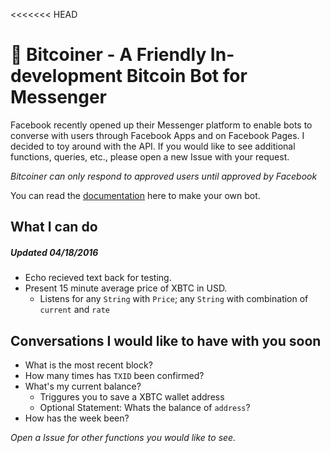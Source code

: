 <<<<<<< HEAD
# 🤖 Bitcoiner - A Friendly In-development Bitcoin Bot for Messenger

Facebook recently opened up their Messenger platform to enable bots to converse with users through Facebook Apps and on Facebook Pages. I decided to toy around with the API. If you would like to see additional functions, queries, etc., please open a new Issue with your request.

*Bitcoiner can only respond to approved users until approved by Facebook*

You can read the  [documentation](https://developers.facebook.com/docs/messenger-platform/quickstart) here to make your own bot.

## What I can do
##### Updated 04/18/2016

* Echo recieved text back for testing.
* Present 15 minute average price of XBTC in USD.
  * Listens for any `String` with `Price`; any `String` with combination of `current` and `rate`

## Conversations I would like to have with you soon

* What is the most recent block?
* How many times has `TXID` been confirmed?
* What's my current balance?
  * Triggures you to save a XBTC wallet address
  * Optional Statement: Whats the balance of `address`?
* How has the week been?

*Open a Issue for other functions you would like to see.*
